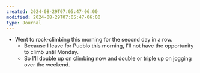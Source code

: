 ```yaml
---
created: 2024-08-29T07:05:47-06:00
modified: 2024-08-29T07:05:47-06:00
type: Journal
---
```


- Went to rock-climbing this morning for the
  second day in a row.
  - Because I leave for Pueblo this morning,
    I'll not have the opportunity to climb
    until Monday.
  - So I'll double up on climbing now and
    double or triple up on jogging over the
    weekend.
